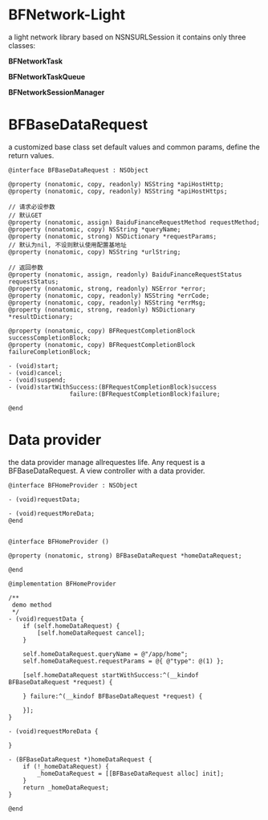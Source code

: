 # BFNetwork-Light
a light network library based on NSNSURLSession
it contains only three classes:

**BFNetworkTask**

**BFNetworkTaskQueue**

**BFNetworkSessionManager**

# BFBaseDataRequest
a customized base class set default values and common params, define the return values.

```objc
@interface BFBaseDataRequest : NSObject

@property (nonatomic, copy, readonly) NSString *apiHostHttp;
@property (nonatomic, copy, readonly) NSString *apiHostHttps;

// 请求必设参数
// 默认GET
@property (nonatomic, assign) BaiduFinanceRequestMethod requestMethod;
@property (nonatomic, copy) NSString *queryName;
@property (nonatomic, strong) NSDictionary *requestParams;
// 默认为nil, 不设则默认使用配置基地址
@property (nonatomic, copy) NSString *urlString;

// 返回参数
@property (nonatomic, assign, readonly) BaiduFinanceRequestStatus requestStatus;
@property (nonatomic, strong, readonly) NSError *error;
@property (nonatomic, copy, readonly) NSString *errCode;
@property (nonatomic, copy, readonly) NSString *errMsg;
@property (nonatomic, strong, readonly) NSDictionary *resultDictionary;

@property (nonatomic, copy) BFRequestCompletionBlock successCompletionBlock;
@property (nonatomic, copy) BFRequestCompletionBlock failureCompletionBlock;

- (void)start;
- (void)cancel;
- (void)suspend;
- (void)startWithSuccess:(BFRequestCompletionBlock)success
                 failure:(BFRequestCompletionBlock)failure;

@end

```


# Data provider
the data provider manage allrequestes life. Any request is a BFBaseDataRequest. A view controller with a data provider.

```objc
@interface BFHomeProvider : NSObject

- (void)requestData;

- (void)requestMoreData;
@end


@interface BFHomeProvider ()

@property (nonatomic, strong) BFBaseDataRequest *homeDataRequest;

@end

@implementation BFHomeProvider

/**
 demo method
 */
- (void)requestData {
    if (self.homeDataRequest) {
        [self.homeDataRequest cancel];
    }
    
    self.homeDataRequest.queryName = @"/app/home";
    self.homeDataRequest.requestParams = @{ @"type": @(1) };
    
    [self.homeDataRequest startWithSuccess:^(__kindof BFBaseDataRequest *request) {
        
    } failure:^(__kindof BFBaseDataRequest *request) {
        
    }];
}

- (void)requestMoreData {
    
}

- (BFBaseDataRequest *)homeDataRequest {
    if (!_homeDataRequest) {
        _homeDataRequest = [[BFBaseDataRequest alloc] init];
    }
    return _homeDataRequest;
}

@end
```


